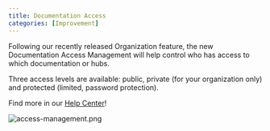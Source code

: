```yaml
---
title: Documentation Access
categories: [Improvement]
---
```


Following our recently released Organization feature, the new Documentation Access Management will help control who has access to which documentation or hubs.

Three access levels are available: public, private (for your organization only) and protected (limited, password protection).

Find more in our [Help Center](https://docs.bump.sh/help/access-management/)!

![access-management.png](/images/updates/access-management.png)

